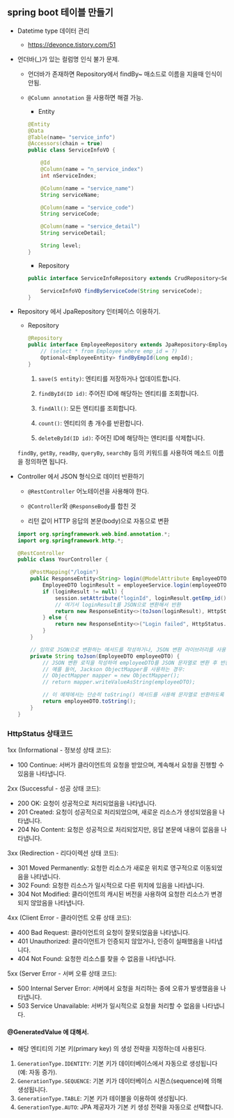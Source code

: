## spring boot 테이블 만들기

- Datetime type 데이터 관리
  - https://devonce.tistory.com/51



- 언더바(_)가 있는 컬럼명 인식 불가 문제.

  - 언더바가 존재하면 Repository에서 findBy~ 매소드로 이름을 지을때 인식이 안됨.

  - `@Column annotation` 을 사용하면 해결 가능.

    - Entity

    ```java
    @Entity
    @Data
    @Table(name= "service_info")
    @Accessors(chain = true)
    public class ServiceInfoVO {
    
        @Id
        @Column(name = "n_service_index")
        int nServiceIndex;
    
        @Column(name = "service_name")
        String serviceName;
    
        @Column(name = "service_code")
        String serviceCode;
    
        @Column(name = "service_detail")
        String serviceDetail;
    
        String level;
    }
    ```

    - Repository

    ```java
    public interface ServiceInfoRepository extends CrudRepository<ServiceInfoVO, Long> {
    
        ServiceInfoVO findByServiceCode(String serviceCode);
    }
    ```



- Repository 에서 JpaRepository 인터페이스 이용하기.

  - Repository

    ```java
    @Repository
    public interface EmployeeRepository extends JpaRepository<EmployeeEntity, Long> {
        // (select * from Employee where emp_id = ?)
        Optional<EmployeeEntity> findByEmpId(Long empId);
    }
    ```

    1. `save(S entity)`: 엔티티를 저장하거나 업데이트합니다.

    2. `findById(ID id)`: 주어진 ID에 해당하는 엔티티를 조회합니다.

    3. `findAll()`: 모든 엔티티를 조회합니다.

    4. `count()`: 엔티티의 총 개수를 반환합니다.

    5. `deleteById(ID id)`: 주어진 ID에 해당하는 엔티티를 삭제합니다.

       

  `findBy`, `getBy`, `readBy`, `queryBy`, `searchBy` 등의 키워드를 사용하여 메소드 이름을 정의하면 됩니다.



- Controller 에서 JSON 형식으로 데이터 반환하기

  - `@RestController` 어노테이션을 사용해야 한다.
  - `@Controller`와 `@ResponseBody`를 합친 것

  - 리턴 값이 HTTP 응답의 본문(body)으로 자동으로 변환

  ```java
  import org.springframework.web.bind.annotation.*;
  import org.springframework.http.*;
  
  @RestController
  public class YourController {
  
      @PostMapping("/login")
      public ResponseEntity<String> login(@ModelAttribute EmployeeDTO employeeDTO, HttpSession session) {
          EmployeeDTO loginResult = employeeService.login(employeeDTO);
          if (loginResult != null) {
              session.setAttribute("loginId", loginResult.getEmp_id());
              // 여기서 loginResult를 JSON으로 변환해서 반환
              return new ResponseEntity<>(toJson(loginResult), HttpStatus.OK);
          } else {
              return new ResponseEntity<>("Login failed", HttpStatus.UNAUTHORIZED);
          }
      }
  
      // 임의로 JSON으로 변환하는 메서드를 작성하거나, JSON 변환 라이브러리를 사용 (예: Jackson)
      private String toJson(EmployeeDTO employeeDTO) {
          // JSON 변환 로직을 작성하여 employeeDTO를 JSON 문자열로 변환 후 반환
          // 예를 들어, Jackson ObjectMapper를 사용하는 경우:
          // ObjectMapper mapper = new ObjectMapper();
          // return mapper.writeValueAsString(employeeDTO);
  
          // 이 예제에서는 단순히 toString() 메서드를 사용해 문자열로 반환하도록 가정합니다.
          return employeeDTO.toString();
      }
  }
  ```



### HttpStatus 상태코드

1xx (Informational - 정보성 상태 코드):

- 100 Continue: 서버가 클라이언트의 요청을 받았으며, 계속해서 요청을 진행할 수 있음을 나타냅니다.

2xx (Successful - 성공 상태 코드):

- 200 OK: 요청이 성공적으로 처리되었음을 나타냅니다.
- 201 Created: 요청이 성공적으로 처리되었으며, 새로운 리소스가 생성되었음을 나타냅니다.
- 204 No Content: 요청은 성공적으로 처리되었지만, 응답 본문에 내용이 없음을 나타냅니다.

3xx (Redirection - 리다이렉션 상태 코드):

- 301 Moved Permanently: 요청한 리소스가 새로운 위치로 영구적으로 이동되었음을 나타냅니다.
- 302 Found: 요청한 리소스가 일시적으로 다른 위치에 있음을 나타냅니다.
- 304 Not Modified: 클라이언트의 캐시된 버전을 사용하여 요청한 리소스가 변경되지 않았음을 나타냅니다.

4xx (Client Error - 클라이언트 오류 상태 코드):

- 400 Bad Request: 클라이언트의 요청이 잘못되었음을 나타냅니다.
- 401 Unauthorized: 클라이언트가 인증되지 않았거나, 인증이 실패했음을 나타냅니다.
- 404 Not Found: 요청한 리소스를 찾을 수 없음을 나타냅니다.

5xx (Server Error - 서버 오류 상태 코드):

- 500 Internal Server Error: 서버에서 요청을 처리하는 중에 오류가 발생했음을 나타냅니다.
- 503 Service Unavailable: 서버가 일시적으로 요청을 처리할 수 없음을 나타냅니다.



#### @GeneratedValue 에 대해서.

- 해당 엔티티의 기본 키(primary key) 의 생성 전략을 지정하는데 사용된다.

1. `GenerationType.IDENTITY`: 기본 키가 데이터베이스에서 자동으로 생성됩니다 (예: 자동 증가).
2. `GenerationType.SEQUENCE`: 기본 키가 데이터베이스 시퀀스(sequence)에 의해 생성됩니다.
3. `GenerationType.TABLE`: 기본 키가 테이블을 이용하여 생성됩니다.
4. `GenerationType.AUTO`: JPA 제공자가 기본 키 생성 전략을 자동으로 선택합니다.

















